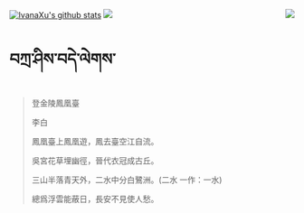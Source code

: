 [![IvanaXu's github stats](https://github-readme-stats.vercel.app/api?username=IvanaXu&show_icons=true&theme=vue-dark)](https://github.com/anuraghazra/github-readme-stats)
<img align="right" src="https://github-readme-stats.vercel.app/api/top-langs/?username=IvanaXu&langs_count=7&theme=graywhite" />
<img src="https://github-readme-stats.vercel.app/api/wakatime?username=IvanaXu&layout=compact&langs_count=6&theme=vue-dark&&custom_title=Programming Times(Jul 29 2021-)" />
# བཀྲ་ཤིས་བདེ་ལེགས་
> 登金陵鳳凰臺
> 
> 李白
> 
> 鳳凰臺上鳳凰遊，鳳去臺空江自流。
> 
> 吳宮花草埋幽徑，晉代衣冠成古丘。
> 
> 三山半落青天外，二水中分白鷺洲。(二水 一作：一水)
> 
> 總爲浮雲能蔽日，長安不見使人愁。
>